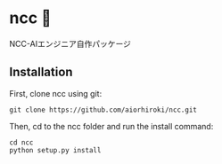 # ncc 🏥
NCC-AIエンジニア自作パッケージ

## Installation
First, clone ncc using git:

```
git clone https://github.com/aiorhiroki/ncc.git
```
Then, cd to the ncc folder and run the install command:
```
cd ncc
python setup.py install
```
